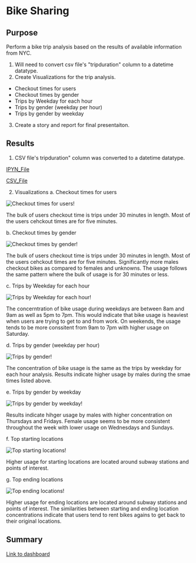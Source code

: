 # Bike Sharing

## Purpose

Perform a bike trip analysis based on the results of available information from NYC.
1. Will need to convert csv file's "tripduration" column to a datetime datatype.
2. Create Visualizations for the trip analysis.
  - Checkout times for users
  - Checkout times by gender
  - Trips by Weekday for each hour
  - Trips by gender (weekday per hour)
  - Trips by gender by weekday
3. Create a story and report for final presentaiton.

## Results

1. CSV file's tripduration" column was converted to a datetime datatype.

[IPYN_File](https://github.com/nkinsler/bikesharing/blob/main/NYC_CitiBike_Challenge.ipynb)

[CSV_File]()

2. Visualizations
  a. Checkout times for users
  
  ![Checkout times for users](https://github.com/nkinsler/bikesharing/blob/main/Resources/Checkout%20time%20for%20users.png)!
  
  The bulk of users checkout time is trips under 30 minutes in length.  Most of the users cehckout times are for five minutes.
  
  b. Checkout times by gender
  
  ![Checkout times by gender](https://github.com/nkinsler/bikesharing/blob/main/Resources/Checkout%20time%20by%20gender.png)!
  
  The bulk of users checkout time is trips under 30 minutes in length.  Most of the users cehckout times are for five minutes.  Significantly more males checkout bikes as compared to females and unknowns.  The usage follows the same pattern where the bulk of usage is for 30 minutes or less.
  
  c. Trips by Weekday for each hour
  
  ![Trips by Weekday for each hour](https://github.com/nkinsler/bikesharing/blob/main/Resources/Trips%20by%20weekday%20per%20hour.png)!
  
  The concerntration of bike usage during weekdays are between 8am and 9am as well as 5pm to 7pm.  This would indicate that bike usage is heaviest when users are trying to get to and from work.  On weekends, the usage tends to be more conssitent from 9am to 7pm with higher usage on Saturday.
  
  d. Trips by gender (weekday per hour)
  
  ![Trips by gender](https://github.com/nkinsler/bikesharing/blob/main/Resources/Trips%20by%20gender.png)!
  
  The concentration of bike usage is the same as the trips by weekday for each hour analysis.  Results indicate higher usage by males during the smae times listed above.
  
  e. Trips by gender by weekday
  
  ![Trips by gender by weekday](https://github.com/nkinsler/bikesharing/blob/main/Resources/User%20trips%20by%20gender%20by%20weekday.png)!
  
  Results indicate hihger usage by males with higher concentration on Thursdays and Fridays.  Female usage seems to be more consistent throughout the week with lower usage on Wednesdays and Sundays.
  
  f. Top starting locations
  
  ![Top starting locations](https://github.com/nkinsler/bikesharing/blob/main/Resources/Top%20starting%20locations.png)!
  
  Higher usage for starting locations are located around subway stations and points of interest.
  
  g. Top ending locations
  
  ![Top ending locations](https://github.com/nkinsler/bikesharing/blob/main/Resources/Top%20ending%20locations.png)!
  
  Higher usage for ending locations are located around subway stations and points of interest.  The similarities between starting and ending location concentrations indicate that users tend to rent bikes agains to get back to their original locations.

## Summary

[Link to dashboard](https://public.tableau.com/app/profile/nicholas.kinsler/viz/bikesharingchallenge_16645629353590/NYCBikeSharing?publish=yes)

